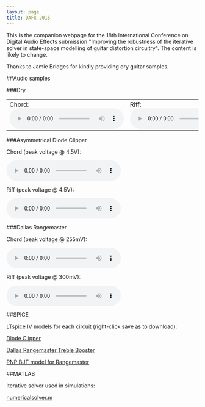 ```yaml
---
layout: page
title: DAFx 2015
---
```


This is the companion webpage for the 18th International Conference on Digital Audio Effects submission "Improving the robustness of the iterative solver in state-space modelling of guitar distortion circuitry". The content is likely to change.

Thanks to Jamie Bridges for kindly providing dry guitar samples.

##Audio samples

###Dry

<table style="width:100%">
	<tr>
		<td>
			Chord:
			<audio controls>
			  <source src="https://raw.githubusercontent.com/bholmesqub/DAFx15/gh-pages/audio/chord.wav" type="audio/wav">
			Your browser does not support the audio element.
			</audio> 
		</td>
		<td>
			Riff:
			<audio controls>
			  <source src="https://raw.githubusercontent.com/bholmesqub/DAFx15/gh-pages/audio/riff.wav" type="audio/wav">
			Your browser does not support the audio element.
			</audio> 
		</td>
	</tr>
</table>

###Asymmetrical Diode Clipper

Chord (peak voltage @ 4.5V):

<audio controls>
  <source src="https://raw.githubusercontent.com/bholmesqub/DAFx15/gh-pages/audio/diode_chord.wav" type="audio/wav">
Your browser does not support the audio element.
</audio> 

Riff (peak voltage @ 4.5V):

<audio controls>
  <source src="https://raw.githubusercontent.com/bholmesqub/DAFx15/gh-pages/audio/diode_riff.wav" type="audio/wav">
Your browser does not support the audio element.
</audio> 

###Dallas Rangemaster

Chord (peak voltage @ 255mV):

<audio controls>
  <source src="https://raw.githubusercontent.com/bholmesqub/DAFx15/gh-pages/audio/rangemaster_chord.wav" type="audio/wav">
Your browser does not support the audio element.
</audio> 

Riff (peak voltage @ 300mV):

<audio controls>
  <source src="https://raw.githubusercontent.com/bholmesqub/DAFx15/gh-pages/audio/rangemaster_riff.wav" type="audio/wav">
Your browser does not support the audio element.
</audio> 

##SPICE

LTspice IV models for each circuit (right-click save as to download):
 
[Diode Clipper](https://raw.githubusercontent.com/bholmesqub/DAFx15/master/spice/asym_diode_clipper.asc)

[Dallas Rangemaster Treble Booster](https://raw.githubusercontent.com/bholmesqub/DAFx15/master/spice/dallas_rangemaster.asc)

[PNP BJT model for Rangemaster](https://raw.githubusercontent.com/bholmesqub/DAFx15/master/spice/ebers_moll.txt)

##MATLAB

Iterative solver used in simulations:

[numericalsolver.m](https://raw.githubusercontent.com/bholmesqub/DAFx15/master/matlab/numericalsolver.m)